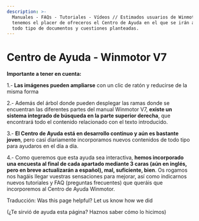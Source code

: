 ```yaml
---
description: >-
  Manuales - FAQs - Tutoriales - Vídeos // Estimados usuarios de Winmotor,
  tenemos el placer de ofreceros el Centro de Ayuda en el que se irán ampliando
  todo tipo de documentos y cuestiones planteadas.
---
```


# Centro de Ayuda - Winmotor V7

**Importante a tener en cuenta:**

1.- **Las imágenes pueden ampliarse** con un clic de ratón y reducirse de la misma forma

2.- Además del árbol donde pueden desplegar las ramas donde se encuentran las diferentes partes del manual Winmotor V7, **existe un sistema integrado de búsqueda en la parte superior derecha**, que encontrará todo el contenido relacionado con el texto introducido.

3.- **El Centro de Ayuda está en desarrollo continuo y aún es bastante joven**, pero casi diariamente incorporamos nuevos contenidos de todo tipo para ayudaros en el día a día.

4.- Como queremos que esta ayuda sea interactiva, **hemos incorporado una encuesta al final de cada apartado mediante 3 caras \(aún en inglés, pero en breve actualizarán a español\), mal, suficiente, bien**. Os rogamos nos hagáis llegar vuestras sensaciones para mejorar, así como indicarnos nuevos tutoriales y FAQ \(preguntas frecuentes\) que queráis que incorporemos al Centro de Ayuda Winmotor.

Traducción: Was this page helpful? Let us know how we did 

\(¿Te sirvió de ayuda esta página? Haznos saber cómo lo hicimos\)

